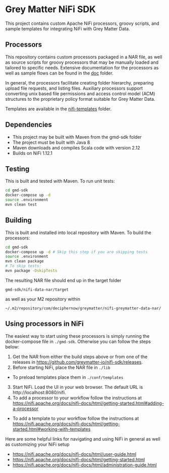 # Grey Matter NiFi SDK

This project contains custom Apache NiFi processors, groovy scripts, and sample templates for integrating NiFi with Grey Matter Data.

## Processors

This repository contains custom processors packaged in a NAR file, as well as source scripts for groovy processors that may be manually loaded and tailored to specific needs.
Extensive documentation for the processors as well as sample flows can be found in the [doc](./doc/README.md) folder.

In general, the processors facilitate creating folder hierarchy, preparing upload file requests, and listing files.
Auxiliary processors support converting unix based file permissions and access control model (ACM) structures to the proprietary policy format suitable for Grey Matter Data.

Templates are available in the [nifi-templates](./nifi-templates) folder.

## Dependencies

- This project may be built with Maven from the gmd-sdk folder
- The project must be built with Java 8
- Maven downloads and compiles Scala code with version 2.12
- Builds on NiFi 1.12.1


## Testing
This is built and tested with Maven.
To run unit tests:

```bash
cd gmd-sdk
docker-compose up -d
source .environment
mvn clean test
```

## Building
This is built and installed into local repository with Maven.
To build the processors:

```bash
cd gmd-sdk
docker-compose up -d # Skip this step if you are skipping tests
source .environment
mvn clean package
# To skip tests:
mvn package -DskipTests
```

The resulting NAR file should end up in the target folder

`gmd-sdk/nifi-data-nar/target`

as well as your M2 repository within

`~/.m2/repository/com/deciphernow/greymatter/nifi-greymatter-data-nar/`

## Using processors in NiFi
The easiest way to start using these processors is simply running the docker-compose file in `./gmd-sdk`. Otherwise you can follow the steps below:

1. Get the NAR from either the build steps above or from one of the releases in https://github.com/greymatter-io/nifi-sdk/releases.
2. Before starting NiFi, place the NAR file in `./lib`
 * To preload templates place them in `./conf/templates`
3. Start NiFi. Load the UI in your web browser. The default URL is http://localhost:8080/nifi.
4. To add a processor to your workflow follow the instructions at https://nifi.apache.org/docs/nifi-docs/html/getting-started.html#adding-a-processor
 * To add a template to your workflow follow the instructions at https://nifi.apache.org/docs/nifi-docs/html/getting-started.html#working-with-templates

Here are some helpful links for navigating and using NiFi in general as well as customizing your NiFi setup
* https://nifi.apache.org/docs/nifi-docs/html/user-guide.html
* https://nifi.apache.org/docs/nifi-docs/html/getting-started.html
* https://nifi.apache.org/docs/nifi-docs/html/administration-guide.html
